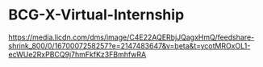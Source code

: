 # BCG-X-Virtual-Internship
https://media.licdn.com/dms/image/C4E22AQERbjJQagxHmQ/feedshare-shrink_800/0/1670007258257?e=2147483647&v=beta&t=ycotMROxOL1-ecWUe2RxPBCQ9j7hmFkfKz3FBmhfwRA

